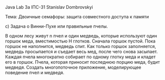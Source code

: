 Java
Lab 3a
ІПС-31
Stanislav Dombrovskyi 

Тема: Двоичные семафоры: защита совместного доступа к памяти

с) Задача о Винни-Пухе или правильные пчелы.

В одном лесу живут n пчел и один медведь, которые используют один горшок меда, вместимостью Н глотков. 
Сначала горшок пустой. Пока горшок не наполнится, медведь спит. Как только горшок заполняется, медведь просыпается и съедает весь мед, 
после чего снова засыпает. Каждая пчела многократно собирает по одному глотку меда и кладет его в горшок. 
Пчела, которая приносит последнюю порцию меда, будит медведя. Создать многопоточное приложение, моделирующее поведение пчел и медведя.
